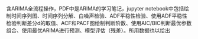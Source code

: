 含ARIMA全流程操作，PDF中是ARIMA的学习笔记，jupyter notebook中包括绘制时间序列图、时间序列分解、白噪声检验、ADF平稳性检验、使用ADF平稳性检验判断差分d的取值、ACF和PACF图绘制判断阶数、使用AIC/BIC判断最优参数组合、使用最优ARIMA进行预测、模型评估（残差）。所用数据也以给出
